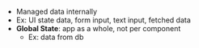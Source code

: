 
- Managed data internally 
- Ex: UI state data, form input, text input, fetched data 
- **Global State**: app as a whole, not per component
	- Ex: data from db